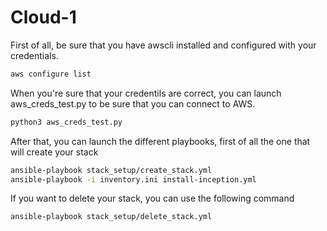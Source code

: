 # Cloud-1

First of all, be sure that you have awscli installed and configured with your credentials.

```bash
aws configure list
```

When you're sure that your credentils are correct, you can launch aws_creds_test.py to be sure that you can connect to AWS.

```bash
python3 aws_creds_test.py
```

After that, you can launch the different playbooks, first of all the one that will create your stack

```bash
ansible-playbook stack_setup/create_stack.yml
ansible-playbook -i inventory.ini install-inception.yml
```

If you want to delete your stack, you can use the following command

```bash
ansible-playbook stack_setup/delete_stack.yml
```

